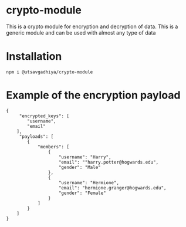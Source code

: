 # crypto-module
This is a crypto module for encryption and decryption of data. This is a generic module and can be used with almost any type of data

# Installation
```
npm i @utsavgadhiya/crypto-module
```

# Example of the encryption payload
```
{
     "encrypted_keys": [
        "username",
        "email"
    ],
     "payloads": [
        {
            "members": [
                {
                    "username": "Harry",
                    "email": ""harry.potter@hogwards.edu",
                    "gender": "Male"
                },
                {
                    "username": "Hermione",
                    "email": "hermione.granger@hogwards.edu",
                    "gender": "Female"
                }
            ]
        }
    ]
}
```